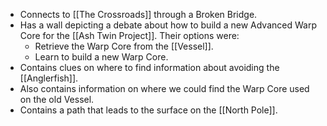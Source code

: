 - Connects to [[The Crossroads]] through a Broken Bridge.
- Has a wall depicting a debate about how to build a new Advanced Warp Core for the [[Ash Twin Project]]. Their options were:
	- Retrieve the Warp Core from the [[Vessel]].
	- Learn to build a new Warp Core.
- Contains clues on where to find information about avoiding the [[Anglerfish]].
- Also contains information on where we could find the Warp Core used on the old Vessel.
- Contains a path that leads to the surface on the [[North Pole]].